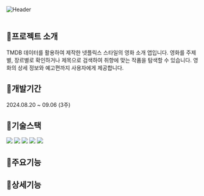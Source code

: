 ![Header](https://capsule-render.vercel.app/api?type=rect&color=c5150c&text=NETFLIP&desc=TMDB%20데이터를%20활용한%20넷플릭스%20스타일의%20영화%20소개%20앱&section=header&height=250&fontColor=ffffff&fontSize=60&fontAlignY=45&descAlignY=67&descSize=30)
<br><br>

## 📍프로젝트 소개
TMDB 데이터를 활용하여 제작한 넷플릭스 스타일의 영화 소개 앱입니다. 영화를 주제별, 장르별로 확인하거나 제목으로 검색하여 취향에 맞는 작품을 탐색할 수 있습니다. 영화의 상세 정보와 예고편까지 사용자에게 제공합니다.

## 📍개발기간
2024.08.20 ~ 09.06 (3주)

## 📍기술스택
<div>
	<img src="https://img.shields.io/badge/React-61DAFB?style=for-the-badge&logo=react&logoColor=black">
	<img src="https://img.shields.io/badge/React Query-FF4154?style=for-the-badge&logo=reactquery&logoColor=white">
	<img src="https://img.shields.io/badge/React Router-CA4245?style=for-the-badge&logo=reactrouter&logoColor=white">
	<img src="https://img.shields.io/badge/CSS-1572B6?style=for-the-badge&logo=css3&logoColor=white"> 
	<img src="https://img.shields.io/badge/API Call-E3695F?style=for-the-badge&logoColor=white"> 
</div>

## 📍주요기능

## 📍상세기능
